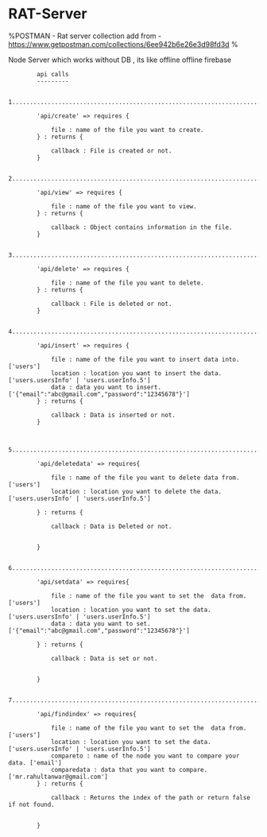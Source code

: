 # RAT-Server

%POSTMAN - Rat server collection add from - https://www.getpostman.com/collections/6ee942b6e26e3d98fd3d %


Node Server which works without DB , its like offline offline firebase


            api calls
            ---------

            1....................................................................................................

            'api/create' => requires {

                file : name of the file you want to create.
            } : returns {

                callback : File is created or not.
            }

            2....................................................................................................

            'api/view' => requires {

                file : name of the file you want to view.
            } : returns {

                callback : Object contains information in the file.
            }

            3.....................................................................................................

            'api/delete' => requires {

                file : name of the file you want to delete.
            } : returns {

                callback : File is deleted or not.
            }

            4.....................................................................................................

            'api/insert' => requires {

                file : name of the file you want to insert data into. ['users']
                location : location you want to insert the data. ['users.usersInfo' | 'users.userInfo.5']
                data : data you want to insert.['{"email":"abc@gmail.com","password":"12345678"}']
            } : returns {

                callback : Data is inserted or not.
            }


            5.....................................................................................................

            'api/deletedata' => requires{

                file : name of the file you want to delete data from. ['users']
                location : location you want to delete the data. ['users.usersInfo' | 'users.userInfo.5']

            } : returns {

                callback : Data is Deleted or not.


            }

            6..................................................................................................

            'api/setdata' => requires{

                file : name of the file you want to set the  data from. ['users']
                location : location you want to set the data. ['users.usersInfo' | 'users.userInfo.5']
                data : data you want to set.['{"email":"abc@gmail.com","password":"12345678"}']

            } : returns {

                callback : Data is set or not.


            }

            7..................................................................................................

            'api/findindex' => requires{

                file : name of the file you want to set the  data from. ['users']
                location : location you want to set the data. ['users.usersInfo' | 'users.userInfo.5']
                compareto : name of the node you want to compare your data. ['email']
                comparedata : data that you want to compare. ['mr.rahultanwar@gmail.com']
            } : returns {

                callback : Returns the index of the path or return false if not found.


            }
